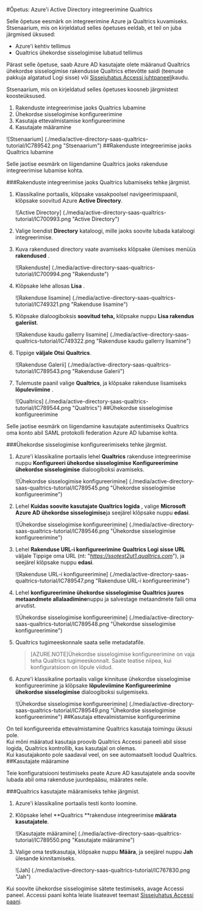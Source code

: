 <properties 
    pageTitle="Õpetus: Azure'i Active Directory integreerimine Qualtrics | Microsoft Azure'i" 
    description="Saate teada, kuidas lubada ühekordse sisselogimise, automatiseeritud ettevalmistamise ja muud Azure Active Directory Qualtrics abil!" 
    services="active-directory" 
    authors="jeevansd"  
    documentationCenter="na" 
    manager="femila"/>
<tags 
    ms.service="active-directory" 
    ms.devlang="na" 
    ms.topic="article" 
    ms.tgt_pltfrm="na" 
    ms.workload="identity" 
    ms.date="09/26/2016" 
    ms.author="jeedes" />

#<a name="tutorial-azure-active-directory-integration-with-qualtrics"></a>Õpetus: Azure'i Active Directory integreerimine Qualtrics
  
Selle õpetuse eesmärk on integreerimine Azure ja Qualtrics kuvamiseks.  
Stsenaarium, mis on kirjeldatud selles õpetuses eeldab, et teil on juba järgmised üksused:

-   Azure'i kehtiv tellimus
-   Qualtrics ühekordse sisselogimise lubatud tellimus
  
Pärast selle õpetuse, saab Azure AD kasutajate olete määranud Qualtrics ühekordse sisselogimise rakendusse Qualtrics ettevõtte saidi (teenuse pakkuja algatatud Logi sisse) või [Sissejuhatus Accessi juhtpaneeli](active-directory-saas-access-panel-introduction.md)kaudu.
  
Stsenaarium, mis on kirjeldatud selles õpetuses koosneb järgmistest koosteüksused.

1.  Rakenduste integreerimise jaoks Qualtrics lubamine
2.  Ühekordse sisselogimise konfigureerimine
3.  Kasutaja ettevalmistamise konfigureerimine
4.  Kasutajate määramine

![Stsenaarium] (./media/active-directory-saas-qualtrics-tutorial/IC789542.png "Stsenaarium")
##<a name="enabling-the-application-integration-for-qualtrics"></a>Rakenduste integreerimise jaoks Qualtrics lubamine
  
Selle jaotise eesmärk on liigendamine Qualtrics jaoks rakenduse integreerimise lubamise kohta.

###<a name="to-enable-the-application-integration-for-qualtrics-perform-the-following-steps"></a>Rakenduste integreerimise jaoks Qualtrics lubamiseks tehke järgmist.

1.  Klassikaline portaalis, klõpsake vasakpoolsel navigeerimispaanil, klõpsake soovitud Azure **Active Directory**.

    ![Active Directory] (./media/active-directory-saas-qualtrics-tutorial/IC700993.png "Active Directory")

2.  Valige loendist **Directory** kataloogi, mille jaoks soovite lubada kataloogi integreerimise.

3.  Kuva rakendused directory vaate avamiseks klõpsake ülemises menüüs **rakendused** .

    ![Rakenduste] (./media/active-directory-saas-qualtrics-tutorial/IC700994.png "Rakenduste")

4.  Klõpsake lehe allosas **Lisa** .

    ![Rakenduse lisamine] (./media/active-directory-saas-qualtrics-tutorial/IC749321.png "Rakenduse lisamine")

5.  Klõpsake dialoogiboksis **soovitud teha,** klõpsake nuppu **Lisa rakendus galeriist**.

    ![Rakenduse kaudu gallerry lisamine] (./media/active-directory-saas-qualtrics-tutorial/IC749322.png "Rakenduse kaudu gallerry lisamine")

6.  Tippige **väljale Otsi** **Qualtrics**.

    ![Rakenduse Galerii] (./media/active-directory-saas-qualtrics-tutorial/IC789543.png "Rakenduse Galerii")

7.  Tulemuste paanil valige **Qualtrics**, ja klõpsake rakenduse lisamiseks **lõpuleviimine** .

    ![Qualtrics] (./media/active-directory-saas-qualtrics-tutorial/IC789544.png "Qualtrics")
##<a name="configuring-single-sign-on"></a>Ühekordse sisselogimise konfigureerimine
  
Selle jaotise eesmärk on liigendamine kasutajate autentimiseks Qualtrics oma konto abil SAML protokolli federation Azure AD lubamise kohta.

###<a name="to-configure-single-sign-on-perform-the-following-steps"></a>Ühekordse sisselogimise konfigureerimiseks tehke järgmist.

1.  Azure'i klassikaline portaalis lehel **Qualtrics** rakenduse integreerimise nuppu **Konfigureeri ühekordse sisselogimise** **Konfigureerimine ühekordse sisselogimise** dialoogiboksi avamiseks.

    ![Ühekordse sisselogimise konfigureerimine] (./media/active-directory-saas-qualtrics-tutorial/IC789545.png "Ühekordse sisselogimise konfigureerimine")

2.  Lehel **Kuidas soovite kasutajate Qualtrics logida** , valige **Microsoft Azure AD ühekordse sisselogimise**ja seejärel klõpsake nuppu **edasi**.

    ![Ühekordse sisselogimise konfigureerimine] (./media/active-directory-saas-qualtrics-tutorial/IC789546.png "Ühekordse sisselogimise konfigureerimine")

3.  Lehel **Rakenduse URL-i konfigureerimine** **Qualtrics Logi sisse URL** väljale Tippige oma URL (nt: "*https://ssotest2ut1.qualtrics.com*"), ja seejärel klõpsake nuppu **edasi**.

    ![Rakenduse URL-i konfigureerimine] (./media/active-directory-saas-qualtrics-tutorial/IC789547.png "Rakenduse URL-i konfigureerimine")

4.  Lehel **konfigureerimine ühekordse sisselogimise Qualtrics juures** **metaandmete allalaadimine**nuppu ja salvestage metaandmete faili oma arvutist.

    ![Ühekordse sisselogimise konfigureerimine] (./media/active-directory-saas-qualtrics-tutorial/IC789548.png "Ühekordse sisselogimise konfigureerimine")

5.  Qualtrics tugimeeskonnale saata selle metadatafile.

    >[AZURE.NOTE]Ühekordse sisselogimise konfigureerimine on vaja teha Qualtrics tugimeeskonnalt. Saate teatise niipea, kui konfiguratsioon on lõpule viidud.

6.  Azure'i klassikaline portaalis valige kinnituse ühekordse sisselogimise konfigureerimine ja klõpsake **lõpuleviimine** **Konfigureerimine ühekordse sisselogimise** dialoogiboksi sulgemiseks.

    ![Ühekordse sisselogimise konfigureerimine] (./media/active-directory-saas-qualtrics-tutorial/IC789549.png "Ühekordse sisselogimise konfigureerimine")
##<a name="configuring-user-provisioning"></a>Kasutaja ettevalmistamise konfigureerimine
  
On teil konfigureerida ettevalmistamine Qualtrics kasutaja toimingu üksusi pole.  
Kui mõni määratud kasutaja proovib Qualtrics Accessi paneeli abil sisse logida, Qualtrics kontrollib, kas kasutajal on olemas.  
Kui kasutajakonto pole saadaval veel, on see automaatselt loodud Qualtrics.
##<a name="assigning-users"></a>Kasutajate määramine
  
Teie konfiguratsiooni testimiseks peate Azure AD kasutajatele anda soovite lubada abil oma rakenduse juurdepääsu, määrates neile.

###<a name="to-assign-users-to-qualtrics-perform-the-following-steps"></a>Qualtrics kasutajate määramiseks tehke järgmist.

1.  Azure'i klassikaline portaalis testi konto loomine.

2.  Klõpsake lehel **Qualtrics **rakenduse integreerimise **määrata kasutajatele**.

    ![Kasutajate määramine] (./media/active-directory-saas-qualtrics-tutorial/IC789550.png "Kasutajate määramine")

3.  Valige oma testkasutaja, klõpsake nuppu **Määra**, ja seejärel nuppu **Jah** ülesande kinnitamiseks.

    ![Jah] (./media/active-directory-saas-qualtrics-tutorial/IC767830.png "Jah")
  
Kui soovite ühekordse sisselogimise sätete testimiseks, avage Accessi paneel. Accessi paani kohta leiate lisateavet teemast [Sissejuhatus Accessi paani](active-directory-saas-access-panel-introduction.md).